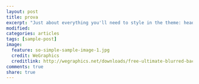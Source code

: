 ```yaml
---
layout: post
title: prova
excerpt: "Just about everything you'll need to style in the theme: headings, paragraphs, blockquotes, tables, code blocks, and more."
modified: 
categories: articles
tags: [sample-post]
image:
  feature: so-simple-sample-image-1.jpg
  credit: WeGraphics
  creditlink: http://wegraphics.net/downloads/free-ultimate-blurred-background-pack/
comments: true
share: true
---
```

